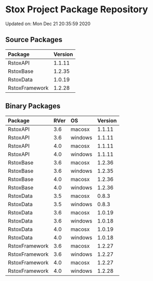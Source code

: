 # Stox Project Package Repository


Updated on: Mon Dec 21 20:35:59 2020
## Source Packages

|Package        |Version |
|:--------------|:-------|
|RstoxAPI       |1.1.11  |
|RstoxBase      |1.2.35  |
|RstoxData      |1.0.19  |
|RstoxFramework |1.2.28  |

## Binary Packages

|Package        |RVer |OS      |Version |
|:--------------|:----|:-------|:-------|
|RstoxAPI       |3.6  |macosx  |1.1.11  |
|RstoxAPI       |3.6  |windows |1.1.11  |
|RstoxAPI       |4.0  |macosx  |1.1.11  |
|RstoxAPI       |4.0  |windows |1.1.11  |
|RstoxBase      |3.6  |macosx  |1.2.36  |
|RstoxBase      |3.6  |windows |1.2.35  |
|RstoxBase      |4.0  |macosx  |1.2.36  |
|RstoxBase      |4.0  |windows |1.2.36  |
|RstoxData      |3.5  |macosx  |0.8.3   |
|RstoxData      |3.5  |windows |0.8.3   |
|RstoxData      |3.6  |macosx  |1.0.19  |
|RstoxData      |3.6  |windows |1.0.18  |
|RstoxData      |4.0  |macosx  |1.0.19  |
|RstoxData      |4.0  |windows |1.0.18  |
|RstoxFramework |3.6  |macosx  |1.2.27  |
|RstoxFramework |3.6  |windows |1.2.27  |
|RstoxFramework |4.0  |macosx  |1.2.27  |
|RstoxFramework |4.0  |windows |1.2.28  |
